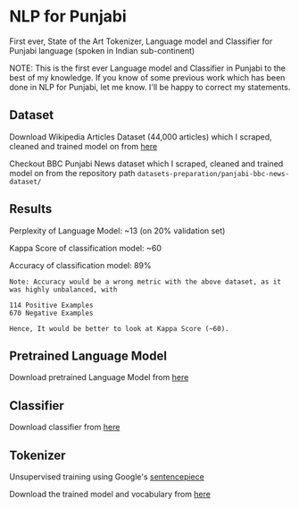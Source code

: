 # NLP for Punjabi
First ever, State of the Art Tokenizer, Language model and Classifier for Punjabi language (spoken in Indian sub-continent)

NOTE: This is the first ever Language model and Classifier in Punjabi to the best of my knowledge. If you know of some previous work which has been done in NLP for Punjabi, let me know. I'll be happy to correct my statements.

## Dataset
Download Wikipedia Articles Dataset (44,000 articles) which I scraped, cleaned and trained model on from [here](https://www.dropbox.com/sh/dpfvf1gvbxqfwnv/AADp8drS7HopN_1H7D_1vqSOa?dl=0)

Checkout BBC Punjabi News dataset  which I scraped, cleaned and trained model on from the repository path `datasets-preparation/panjabi-bbc-news-dataset/`


## Results

Perplexity of Language Model: ~13 (on 20% validation set)

Kappa Score of classification model: ~60 

Accuracy of classification model: 89%

    Note: Accuracy would be a wrong metric with the above dataset, as it was highly unbalanced, with

    114 Positive Examples
    670 Negative Examples

    Hence, It would be better to look at Kappa Score (~60).

## Pretrained Language Model

Download pretrained Language Model from [here](https://www.dropbox.com/s/d0fzov1jw7ogkmq/fourth.pth.zip?dl=0)

## Classifier

Download classifier from [here](https://www.dropbox.com/sh/2qe0jcfnxel59g1/AADPeLElM9sbFkyzvTUbEKNUa?dl=0)

## Tokenizer

Unsupervised training using Google's [sentencepiece](https://github.com/google/sentencepiece)

Download the trained model and vocabulary from [here](https://www.dropbox.com/sh/mj54tvdfaso2okq/AABJMoLN1jYLOawva3RtB5Tba?dl=0)

